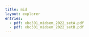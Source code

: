 ```yaml
---
title: mid
layout: explorer
entries:
  - pdf: xbc301_midsem_2022_setA.pdf
  - pdf: xbc301_midsem_2022_setB.pdf
---
```

